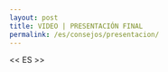```yaml
---
layout: post
title: VIDEO | PRESENTACIÓN FINAL
permalink: /es/consejos/presentacion/
---
```


<< ES >>
